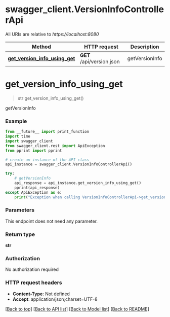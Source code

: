 # swagger_client.VersionInfoControllerApi

All URIs are relative to *https://localhost:8080*

Method | HTTP request | Description
------------- | ------------- | -------------
[**get_version_info_using_get**](VersionInfoControllerApi.md#get_version_info_using_get) | **GET** /api/version.json | getVersionInfo


# **get_version_info_using_get**
> str get_version_info_using_get()

getVersionInfo

### Example
```python
from __future__ import print_function
import time
import swagger_client
from swagger_client.rest import ApiException
from pprint import pprint

# create an instance of the API class
api_instance = swagger_client.VersionInfoControllerApi()

try:
    # getVersionInfo
    api_response = api_instance.get_version_info_using_get()
    pprint(api_response)
except ApiException as e:
    print("Exception when calling VersionInfoControllerApi->get_version_info_using_get: %s\n" % e)
```

### Parameters
This endpoint does not need any parameter.

### Return type

**str**

### Authorization

No authorization required

### HTTP request headers

 - **Content-Type**: Not defined
 - **Accept**: application/json;charset=UTF-8

[[Back to top]](#) [[Back to API list]](../README.md#documentation-for-api-endpoints) [[Back to Model list]](../README.md#documentation-for-models) [[Back to README]](../README.md)

